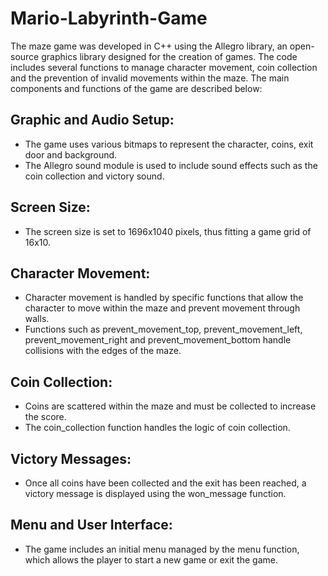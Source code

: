 # Mario-Labyrinth-Game
The maze game was developed in C++ using the Allegro library, an open-source graphics library designed for the creation of games. The code includes several functions to manage character movement, coin collection and the prevention of invalid movements within the maze. The main components and functions of the game are described below:

## Graphic and Audio Setup:
- The game uses various bitmaps to represent the character, coins, exit door and background.
- The Allegro sound module is used to include sound effects such as the coin collection and victory sound.

## Screen Size:
- The screen size is set to 1696x1040 pixels, thus fitting a game grid of 16x10.

## Character Movement:

- Character movement is handled by specific functions that allow the character to move within the maze and prevent movement through walls.
- Functions such as prevent_movement_top, prevent_movement_left, prevent_movement_right and prevent_movement_bottom handle collisions with the edges of the maze.

## Coin Collection:
- Coins are scattered within the maze and must be collected to increase the score.
- The coin_collection function handles the logic of coin collection.
  
## Victory Messages:
- Once all coins have been collected and the exit has been reached, a victory message is displayed using the won_message function.

## Menu and User Interface:
- The game includes an initial menu managed by the menu function, which allows the player to start a new game or exit the game.
